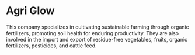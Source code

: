 # Agri Glow
 This company specializes in cultivating sustainable farming through organic fertilizers, promoting soil health for enduring productivity. They are also involved in the import and export of residue-free vegetables, fruits, organic fertilizers, pesticides, and cattle feed.
